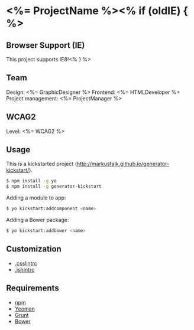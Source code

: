# <%= ProjectName %><% if (oldIE) { %>

## Browser Support (IE)

This project supports IE8!<% } %>

## Team

Design: <%= GraphicDesigner %>
Frontend: <%= HTMLDeveloper %>
Project management: <%= ProjectManager %>

## WCAG2

Level: <%= WCAG2 %>

## Usage

This is a kickstarted project (http://markusfalk.github.io/generator-kickstart/).

```bash
$ npm install -g yo
$ npm install -g generator-kickstart
```

Adding a module to app:
```bash
$ yo kickstart:addcomponent <name>
```

Adding a Bower package:
```bash
$ yo kickstart:addbower <name>
```

## Customization

* [.csslintrc](https://github.com/CSSLint/csslint/wiki/Rules)
* [.jshintrc](http://www.jshint.com/docs/options/)

## Requirements

* [npm](https://npmjs.org)
* [Yeoman](http://yeoman.io)
* [Grunt](http://gruntjs.com)
* [Bower](http://bower.io)
